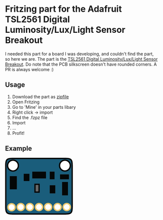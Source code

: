 # Fritzing part for the Adafruit TSL2561 Digital Luminosity/Lux/Light Sensor Breakout
I needed this part for a board I was developing, and couldn't find the part, so here we are.
The part is the [TSL2561 Digital Luminosity/Lux/Light Sensor Breakout](https://www.adafruit.com/products/439). Do note that the PCB silkscreen doesn't have rounded corners. A PR is always welcome :)

## Usage
1. Download the part as [zipfile](https://github.com/svdgraaf/fritzing-adafruit-TSL2561/archive/master.zip)
1. Open Fritzing
2. Go to 'Mine' in your parts libary
3. Right click -> import
4. Find the .fzpz file
5. Import
6. ...
7. Profit!


## Example
![Amplifier](https://raw.githubusercontent.com/svdgraaf/fritzing-adafruit-TSL2561/master/adafruit-439.png)
